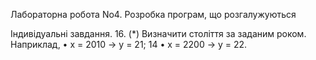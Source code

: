 Лабораторна робота No4. Розробка програм, що розгалужуються

Індивідуальні завдання.
16. (*) Визначити століття за заданим роком. Наприклад,
• x = 2010 -> y = 21;
14
• x = 2200 -> y = 22.

